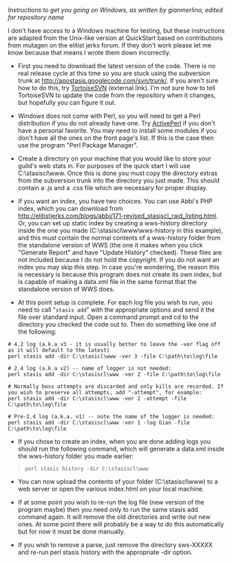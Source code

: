 _Instructions to get you going on Windows, as written by gianmerlino, edited for repository name_

I don't have access to a Windows machine for testing, but these instructions are adapted from the Unix-like version at QuickStart based on contributions from mutagen on the elitist jerks forum. If they don't work please let me know because that means I wrote them down incorrectly.

  * First you need to download the latest version of the code. There is no real release cycle at this time so you are stuck using the subversion trunk at http://apostasis.googlecode.com/svn/trunk/. If you aren't sure how to do this, try [TortoiseSVN](http://tortoisesvn.net/downloads) (external link). I'm not sure how to tell TortoiseSVN to update the code from the repository when it changes, but hopefully you can figure it out.

  * Windows does not come with Perl, so you will need to get a Perl distribution if you do not already have one. Try [ActivePerl](http://www.activestate.com/Products/activeperl/) if you don't have a personal favorite. You may need to install some modules if you don't have all the ones on the front page's list. If this is the case then use the program "Perl Package Manager".

  * Create a directory on your machine that you would like to store your guild's web stats in. For purposes of the quick start I will use C:\stasiscl\www. Once this is done you must copy the directory extras from the subversion trunk into the directory you just made. This should contain a .js and a .css file which are necessary for proper
display.

  * If you want an index, you have two choices. You can use Abbi's PHP index, which you can download from http://elitistjerks.com/blogs/abbi/171-revised_stasiscl_raid_listing.html. Or, you can set up static index by creating a wws-history directory inside the one you made (C:\stasiscl\www\wws-history in this example), and this must contain the normal contents of a wws-history folder from the standalone version of WWS (the one it makes when you click "Generate Report" and have "Update History" checked). These files are not included because I do not hold the copyright. If you do not want an index you may skip this step. In case you're wondering, the reason this is necessary is because this program does not create its own index, but is capable of making a data.xml file in the same format that the standalone version of WWS does.

  * At this point setup is complete. For each log file you wish to run, you need to call "`stasis add`" with the appropriate options and send it the file over standard input. Open a command prompt and cd to the directory you checked the code out to. Then do something like one of the following:
```
# 4.2 log (a.k.a v3 - it is usually better to leave the -ver flag off as it will default to the latest)
perl stasis add -dir C:\stasicl\www -ver 3 -file C:\path\to\log\file

# 2.4 log (a.k.a v2) -- name of logger is not needed:
perl stasis add -dir C:\stasiscl\www -ver 2 -file C:\path\to\log\file

# Normally boss attempts are discarded and only kills are recorded. If you wish to preserve all attempts, add "-attempt", for example:
perl stasis add -dir C:\stasiscl\www -ver 2 -attempt -file C:\path\to\log\file

# Pre-2.4 log (a.k.a. v1) -- note the name of the logger is needed:
perl stasis add -dir C:\stasiscl\www -ver 1 -log Gian -file C:\path\to\log\file
```

  * If you chose to create an index, when you are done adding logs you should run the following command, which will generate a data.xml inside the wws-history folder you made earlier:
> `perl stasis history -dir C:\stasiscl\www`

  * You can now upload the contents of your folder (C:\stasiscl\www) to a web server or open the various index.html on your local machine.

  * If at some point you wish to re-run the log file (new version of the program maybe) then you need only to run the same stasis add command again. It will remove the old directories and write out new ones. At some point there will probably be a way to do this automatically but for now it must be done manually.

  * If you wish to remove a parse, just remove the directory sws-XXXXX and re-run perl stasis history with the appropriate -dir option.